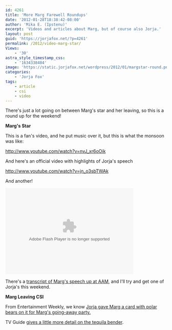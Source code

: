 ```yaml
---
id: 4261
title: 'More Marg Farewell Roundups'
date: '2012-01-28T18:38:42-08:00'
author: 'Mika E. (Ipstenu)'
excerpt: 'Videos and articles about Marg, but of course also Jorja.'
layout: post
guid: 'https://jorjafox.net/?p=4261'
permalink: /2012/video-marg-star/
Views:
    - '30'
astra_style_timestamp_css:
    - '1634338484'
image: 'https://static.jorjafox.net/wordpress/2012/01/margstar-round.png'
categories:
    - 'Jorja Fox'
tags:
    - article
    - csi
    - video
---
```


There's just a lot going on between Marg's star and her leaving, so this is a round up for the weekend!

**Marg's Star**

This is a fan's video, and he put music over it, but this is what the monsoon was like:

http://www.youtube.com/watch?v=nvJ_xr6oOik

And here's an official video with highlights of Jorja's speech

http://www.youtube.com/watch?v=jn_o3sbTWAk

And another!

<object id="otvPlayer" width="400" height="268"><param name="movie" value="http://cdn.abclocal.go.com/static/flash/embeddedPlayer/swf/otvEmLoader.swf?version=&station=&section=otrc&mediaId=8521942&cdnRoot=http://cdn.abclocal.go.com&webRoot=http://www.ontheredcarpet.com&configPath=/shared/util/&site=" ></param><param name="allowScriptAccess" value="always"></param><param name="allowNetworking" value="all"></param><param name="allowFullScreen" value="true"></param><embed id="otvPlayer" width="400" height="268" type="application/x-shockwave-flash"	allowscriptaccess="always" allownetworking="all" allowfullscreen="true"	src="http://cdn.abclocal.go.com/static/flash/embeddedPlayer/swf/otvEmLoader.swf?version=&station=&section=otrc&mediaId=8521942&cdnRoot=http://cdn.abclocal.go.com&webRoot=http://www.ontheredcarpet.com&configPath=/shared/util/&site="></embed></object>

There's a <a href="http://allaboutmarg.com/wordp/?page_id=21416">transcript of Marg's speech up at AAM</a>, and I'll try and get one of Jorja's this weekend.

**Marg Leaving CSI**

From Entertainment Weekly, we know <a href="https://jorjafox.net/wiki/Entertainment_Weekly_(25_January_2012)">Jorja gave Marg a card with polar bears on it for Marg's going-away party.</a>

TV Guide <a href="https://jorjafox.net/wiki/TV_Guide_(24_January_2012)">gives a little more detail on the tequila bender</a>.
